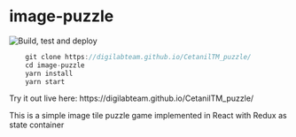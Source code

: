 # image-puzzle
![Build, test and deploy](https://github.com/larsbergqvist/image-puzzle/actions/workflows/ci.yml/badge.svg)

<p>

```javascript
    git clone https://digilabteam.github.io/CetanilTM_puzzle/
    cd image-puzzle
    yarn install
    yarn start
```
<p>Try it out live here: https://digilabteam.github.io/CetanilTM_puzzle/  
<p>This is a simple image tile puzzle game implemented in React with Redux as state container  
    
<!-- ![Alt text](https://github.com/LarsBergqvist/image-puzzle/blob/main/screenshot.png?raw=true 'Image puzzle') -->

<!-- ![Alt text](https://github.com/LarsBergqvist/image-puzzle/blob/main/image-puzzle.gif?raw=true 'Image puzzle animation') -->
